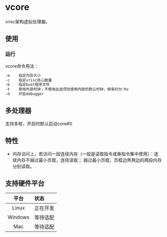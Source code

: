 # vcore

vrisc架构虚拟处理器。

## 使用

### 运行

vcore命令用法：

```bash
-m    指定内存大小
-c    指定vrisc核心数量
-b    指定boot程序文件
-t    使用外部时钟；不使用此选项则使用内部的默认时钟，频率约为?Hz
-d    开启debugger
```

## 多处理器

支持多核，开启时默认启动core#0

## 特性

* 内存访问上，若访问一段连续内存（一般是读取指令或串指令集中使用）：连续内存不越过最小页框，连续读取；
  越过最小页框，页框边界两边的两段内存分别读取。

## 支持硬件平台

平台|状态
:-:|:-
Linux|正在开发
Windows|等待适配
Mac|等待适配
